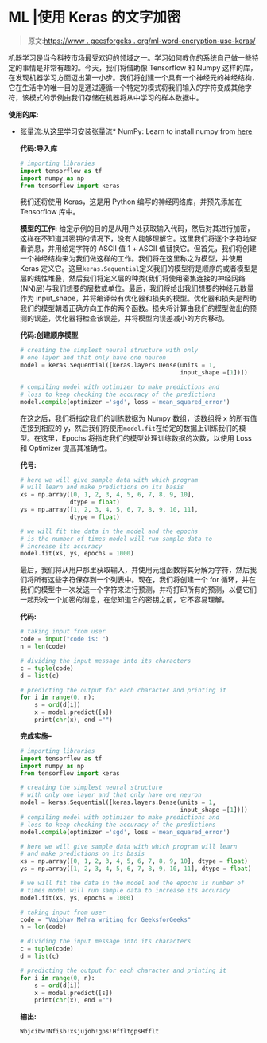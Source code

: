 # ML |使用 Keras 的文字加密

> 原文:[https://www . geesforgeks . org/ml-word-encryption-use-keras/](https://www.geeksforgeeks.org/ml-word-encryption-using-keras/)

机器学习是当今科技市场最受欢迎的领域之一。学习如何教你的系统自己做一些特定的事情是非常有趣的。今天，我们将借助像 Tensorflow 和 Numpy 这样的库，在发现机器学习方面迈出第一小步。我们将创建一个具有一个神经元的神经结构，它在生活中的唯一目的是通过遵循一个特定的模式将我们输入的字符变成其他字符，该模式的示例由我们存储在机器将从中学习的样本数据中。

**使用的库:**

*   张量流:从[这里](https://www.tensorflow.org/install)学习安装张量流*   NumPy: Learn to install numpy from [here](https://numpy.org/)

    **代码:导入库**

    ```py
    # importing libraries
    import tensorflow as tf
    import numpy as np 
    from tensorflow import keras
    ```

    我们还将使用 Keras，这是用 Python 编写的神经网络库，并预先添加在 Tensorflow 库中。

    **模型的工作:**
    给定示例的目的是从用户处获取输入代码，然后对其进行加密，这样在不知道其密钥的情况下，没有人能够理解它。这里我们将逐个字符地查看消息，并用给定字符的 ASCII 值 1 + ASCII 值替换它。但首先，我们将创建一个神经结构来为我们做这样的工作。我们将在这里称之为模型，并使用 Keras 定义它。这里`keras.Sequential`定义我们的模型将是顺序的或者模型是层的线性堆叠，然后我们将定义层的种类(我们将使用密集连接的神经网络(NN)层)与我们想要的层数或单位。最后，我们将给出我们想要的神经元数量作为 input_shape，并将编译带有优化器和损失的模型。优化器和损失是帮助我们的模型朝着正确方向工作的两个函数。损失将计算由我们的模型做出的预测的误差，优化器将检查该误差，并将模型向误差减小的方向移动。

    **代码:创建顺序模型**

    ```py
    # creating the simplest neural structure with only 
    # one layer and that only have one neuron
    model = keras.Sequential([keras.layers.Dense(units = 1, 
                                                 input_shape =[1])])

    # compiling model with optimizer to make predictions and 
    # loss to keep checking the accuracy of the predictions
    model.compile(optimizer ='sgd', loss ='mean_squared_error')
    ```

    在这之后，我们将指定我们的训练数据为 Numpy 数组，该数组将 x 的所有值连接到相应的 y，然后我们将使用`model.fit`在给定的数据上训练我们的模型。在这里，Epochs 将指定我们的模型处理训练数据的次数，以使用 Loss 和 Optimizer 提高其准确性。

     **代号:**

    ```py
    # here we will give sample data with which program 
    # will learn and make predictions on its basis
    xs = np.array([0, 1, 2, 3, 4, 5, 6, 7, 8, 9, 10], 
                  dtype = float)
    ys = np.array([1, 2, 3, 4, 5, 6, 7, 8, 9, 10, 11], 
                  dtype = float)

    # we will fit the data in the model and the epochs
    # is the number of times model will run sample data to
    # increase its accuracy
    model.fit(xs, ys, epochs = 1000)
    ```

    最后，我们将从用户那里获取输入，并使用元组函数将其分解为字符，然后我们将所有这些字符保存到一个列表中。现在，我们将创建一个 for 循环，并在我们的模型中一次发送一个字符来进行预测，并将打印所有的预测，以便它们一起形成一个加密的消息，在您知道它的密钥之前，它不容易理解。

    **代码:**

    ```py
    # taking input from user
    code = input("code is: ")
    n = len(code)

    # dividing the input message into its characters
    c = tuple(code)
    d = list(c)

    # predicting the output for each character and printing it
    for i in range(0, n):
        s = ord(d[i]) 
        x = model.predict([s])
        print(chr(x), end ="")

    ```

    **完成实施–**

    ```py
    # importing libraries 
    import tensorflow as tf
    import numpy as np 
    from tensorflow import keras

    # creating the simplest neural structure 
    # with only one layer and that only have one neuron
    model = keras.Sequential([keras.layers.Dense(units = 1, 
                                                 input_shape =[1])])
    # compiling model with optimizer to make predictions and 
    # loss to keep checking the accuracy of the predictions
    model.compile(optimizer ='sgd', loss ='mean_squared_error')

    # here we will give sample data with which program will learn 
    # and make predictions on its basis
    xs = np.array([0, 1, 2, 3, 4, 5, 6, 7, 8, 9, 10], dtype = float)
    ys = np.array([1, 2, 3, 4, 5, 6, 7, 8, 9, 10, 11], dtype = float)

    # we will fit the data in the model and the epochs is number of
    # times model will run sample data to increase its accuracy
    model.fit(xs, ys, epochs = 1000)

    # taking input from user
    code = "Vaibhav Mehra writing for GeeksforGeeks"
    n = len(code)

    # dividing the input message into its characters
    c = tuple(code)
    d = list(c)

    # predicting the output for each character and printing it
    for i in range(0, n):
        s = ord(d[i]) 
        x = model.predict([s])
        print(chr(x), end ="")
    ```

    **输出:**

    ```py
    Wbjcibw!Nfisb!xsjujoh!gps!HffltgpsHfflt

    ```
